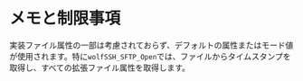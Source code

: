 #  メモと制限事項

実装ファイル属性の一部は考慮されておらず、デフォルトの属性またはモード値が使用されます。特に`wolfSSH_SFTP_Open`では、ファイルからタイムスタンプを取得し、すべての拡張ファイル属性を取得します。
